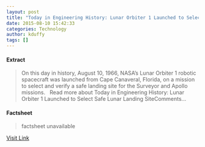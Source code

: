 ```yaml
---
layout: post
title: "Today in Engineering History: Lunar Orbiter 1 Launched to Select Safe Lunar Landing Site"
date: 2015-08-10 15:42:33
categories: Technology
author: kduffy
tags: []
---
```



#### Extract
>On this day in history, August 10, 1966, NASA’s Lunar Orbiter 1 robotic spacecraft was launched from Cape Canaveral, Florida, on a mission to select and verify a safe landing site for the Surveyor and Apollo missions.   Read more about Today in Engineering History: Lunar Orbiter 1 Launched to Select Safe Lunar Landing SiteComments...

#### Factsheet
>factsheet unavailable

[Visit Link](http://www.pddnet.com/blogs/2015/08/today-engineering-history-lunar-orbiter-1-launched-select-safe-lunar-landing-site)


